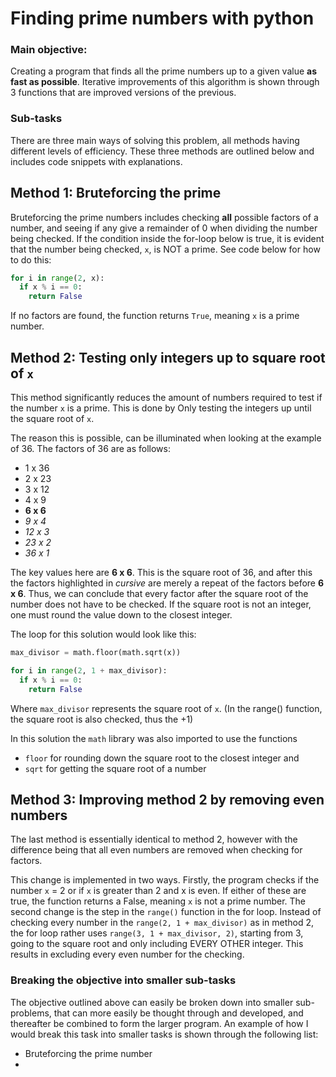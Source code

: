 # Finding prime numbers with python

### Main objective:
Creating a program that finds all the prime numbers up to a given value **as fast as possible**.
Iterative improvements of this algorithm is shown through 3 functions that are improved versions of the previous. 

### Sub-tasks
There are three main ways of solving this problem, all methods having different levels of efficiency. These three methods are outlined below and includes code snippets with explanations.


## Method 1: Bruteforcing the prime
Bruteforcing the prime numbers includes checking **all** possible factors of a number, and seeing if any give a remainder of 0 when dividing the number being checked. If the condition inside the for-loop below is true, it is evident that the number being checked, `x`, is NOT a prime. See code below for how to do this:

```.py
for i in range(2, x):
  if x % i == 0:
    return False
```

If no factors are found, the function returns `True`, meaning `x` is a prime number.


## Method 2: Testing only integers up to square root of `x`
This method significantly reduces the amount of numbers required to test if the number `x` is a prime. This is done by Only testing the integers up until the square root of `x`.

The reason this is possible, can be illuminated when looking at the example of 36. The factors of 36 are as follows:
* 1 x 36
* 2 x 23
* 3 x 12
* 4 x 9
* **6 x 6**
* *9 x 4*
* *12 x 3*
* *23 x 2*
* *36 x 1*

The key values here are **6 x 6**. This is the square root of 36, and after this the factors highlighted in *cursive* are merely a repeat of the factors before **6 x 6**. Thus, we can conclude that every factor after the square root of the number does not have to be checked. If the square root is not an integer, one must round the value down to the closest integer.

The loop for this solution would look like this:
```.py
max_divisor = math.floor(math.sqrt(x))

for i in range(2, 1 + max_divisor):
  if x % i == 0:
    return False
```

Where `max_divisor` represents the square root of `x`. (In the range() function, the square root is also checked, thus the +1)

In this solution the `math` library was also imported to use the functions
* `floor` for rounding down the square root to the closest integer
and
* `sqrt` for getting the square root of a number

## Method 3: Improving method 2 by removing even numbers
The last method is essentially identical to method 2, however with the difference being that all even numbers are removed when checking for factors.

This change is implemented in two ways. 
Firstly, the program checks if the number `x` = 2 or if `x` is greater than 2 and x is even. If either of these are true, the function returns a False, meaning `x` is not a prime number.
The second change is the step in the `range()` function in the for loop. Instead of checking every number in the `range(2, 1 + max_divisor)` as in method 2, the for loop rather uses `range(3, 1 + max_divisor, 2)`, starting from 3, going to the square root and only including EVERY OTHER integer. This results in excluding every even number for the checking.













### Breaking the objective into smaller sub-tasks
The objective outlined above can easily be broken down into smaller sub-problems, that can more easily be thought through and developed, and thereafter be combined to form the larger program. An example of how I would break this task into smaller tasks is shown through the following list:

* Bruteforcing the prime number
* 
